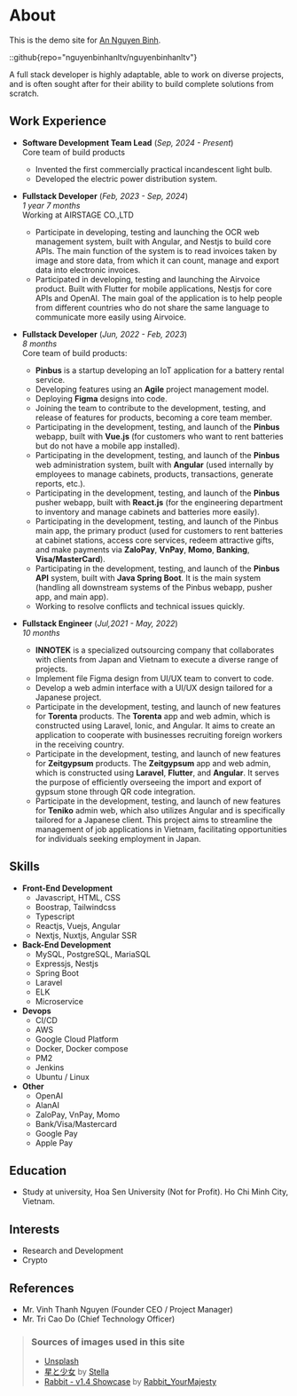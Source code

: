 # About

This is the demo site for [An Nguyen Binh](https://github.com/nguyenbinhanltv/nguyenbinhanltv).

::github{repo="nguyenbinhanltv/nguyenbinhanltv"}

A full stack developer is highly adaptable, able to work on diverse projects, and is often sought after for their ability to build complete solutions from scratch.

## Work Experience

- **Software Development Team Lead** (_Sep, 2024 - Present_) <br/> Core team of build products
  - Invented the first commercially practical incandescent light bulb.
  - Developed the electric power distribution system.

- **Fullstack Developer** (_Feb, 2023 - Sep, 2024_) <br/> _1 year 7 months_ <br/> Working at AIRSTAGE CO.,LTD
  - Participate in developing, testing and launching the OCR web management system, built with Angular, and Nestjs to build core APIs. The main function of the system is to read invoices taken by image and store data, from which it can count, manage and export data into electronic invoices.
  - Participated in developing, testing and launching the Airvoice product. Built with Flutter for mobile applications, Nestjs for core APIs and OpenAI. The main goal of the application is to help people from different countries who do not share the same language to communicate more easily using Airvoice.

- **Fullstack Developer** (_Jun, 2022 - Feb, 2023_) <br/> _8 months_ <br/> Core team of build products:

  - **Pinbus** is a startup developing an IoT application for a battery rental service.
  - Developing features using an **Agile** project management model.
  - Deploying **Figma** designs into code.
  - Joining the team to contribute to the development, testing, and release of features for products, becoming a core team member.
  - Participating in the development, testing, and launch of the **Pinbus** webapp, built with **Vue.js** (for customers who want to rent batteries but do not have a mobile app installed).
  - Participating in the development, testing, and launch of the **Pinbus** web administration system, built with **Angular** (used internally by employees to manage cabinets, products, transactions, generate reports, etc.).
  - Participating in the development, testing, and launch of the **Pinbus** pusher webapp, built with **React.js** (for the engineering department to inventory and manage cabinets and batteries more easily).
  - Participating in the development, testing, and launch of the Pinbus main app, the primary product (used for customers to rent batteries at cabinet stations, access core services, redeem attractive gifts, and make payments via **ZaloPay**, **VnPay**, **Momo**, **Banking**, **Visa/MasterCard**).
  - Participating in the development, testing, and launch of the **Pinbus API** system, built with **Java Spring Boot**. It is the main system (handling all downstream systems of the Pinbus webapp, pusher app, and main app).
  - Working to resolve conflicts and technical issues quickly.

- **Fullstack Engineer** (_Jul,2021 - May, 2022_) <br/> _10 months_
  - **INNOTEK** is a specialized outsourcing company that collaborates with clients from Japan and Vietnam to execute a diverse range of projects.
  - Implement file Figma design from UI/UX team to convert to code.
  - Develop a web admin interface with a UI/UX design tailored for a Japanese project.
  - Participate in the development, testing, and launch of new features for **Torenta** products. The **Torenta** app and web admin, which is constructed using Laravel, Ionic, and Angular. It aims to create an application to cooperate with businesses recruiting foreign workers in the receiving country.
  - Participate in the development, testing, and launch of new features for **Zeitgypsum** products. The **Zeitgypsum** app and web admin, which is constructed using **Laravel**, **Flutter**, and **Angular**. It serves the purpose of efficiently overseeing the import and export of gypsum stone through QR code integration.
  - Participate in the development, testing, and launch of new features for **Teniko** admin web, which also utilizes Angular and is specifically tailored for a Japanese client. This project aims to streamline the management of job applications in Vietnam, facilitating opportunities for individuals seeking employment in Japan.

## Skills

- **Front-End Development**
  - Javascript, HTML, CSS
  - Boostrap, Tailwindcss
  - Typescript
  - Reactjs, Vuejs, Angular
  - Nextjs, Nuxtjs, Angular SSR
- **Back-End Development**
  - MySQL, PostgreSQL, MariaSQL
  - Expressjs, Nestjs
  - Spring Boot
  - Laravel
  - ELK
  - Microservice
- **Devops**
  - CI/CD
  - AWS
  - Google Cloud Platform
  - Docker, Docker compose
  - PM2
  - Jenkins
  - Ubuntu / Linux
- **Other**
  - OpenAI
  - AlanAI
  - ZaloPay, VnPay, Momo
  - Bank/Visa/Mastercard
  - Google Pay
  - Apple Pay

## Education

- Study at university, Hoa Sen University (Not for Profit). Ho Chi Minh City, Vietnam.

## Interests

- Research and Development
- Crypto

## References

- Mr. Vinh Thanh Nguyen (Founder CEO / Project Manager)
- Mr. Tri Cao Do (Chief Technology Officer)

> ### Sources of images used in this site
>
> - [Unsplash](https://unsplash.com/)
> - [星と少女](https://www.pixiv.net/artworks/108916539) by [Stella](https://www.pixiv.net/users/93273965)
> - [Rabbit - v1.4 Showcase](https://civitai.com/posts/586908) by [Rabbit_YourMajesty](https://civitai.com/user/Rabbit_YourMajesty)
